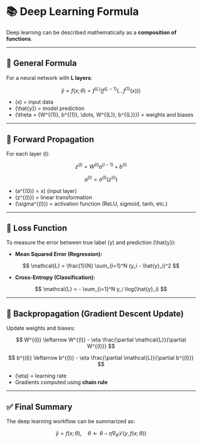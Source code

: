 # 📚 Deep Learning Formula

Deep learning can be described mathematically as a **composition of functions**.

---

## 🔑 General Formula

For a neural network with **L layers**:

$$
\hat{y} = f(x; \theta) = f^{(L)}(f^{(L-1)}(\dots f^{(1)}(x)))
$$

- \(x\) = input data  
- \(\hat{y}\) = model prediction  
- \(\theta = \{W^{(1)}, b^{(1)}, \dots, W^{(L)}, b^{(L)}\}\) = weights and biases  

---

## 🔂 Forward Propagation

For each layer \(l\):

$$
z^{(l)} = W^{(l)} a^{(l-1)} + b^{(l)}
$$

$$
a^{(l)} = \sigma^{(l)}(z^{(l)})
$$

- \(a^{(0)} = x\) (input layer)  
- \(z^{(l)}\) = linear transformation  
- \(\sigma^{(l)}\) = activation function (ReLU, sigmoid, tanh, etc.)  

---

## 🎯 Loss Function

To measure the error between true label \(y\) and prediction \(\hat{y}\):

- **Mean Squared Error (Regression):**

$$
\mathcal{L} = \frac{1}{N} \sum_{i=1}^N (y_i - \hat{y}_i)^2
$$

- **Cross-Entropy (Classification):**

$$
\mathcal{L} = - \sum_{i=1}^N y_i \log(\hat{y}_i)
$$

---

## 🔄 Backpropagation (Gradient Descent Update)

Update weights and biases:

$$
W^{(l)} \leftarrow W^{(l)} - \eta \frac{\partial \mathcal{L}}{\partial W^{(l)}}
$$

$$
b^{(l)} \leftarrow b^{(l)} - \eta \frac{\partial \mathcal{L}}{\partial b^{(l)}}
$$

- \(\eta\) = learning rate  
- Gradients computed using **chain rule**  

---

## ✅ Final Summary

The deep learning workflow can be summarized as:

$$
\hat{y} = f(x; \theta), \quad
\theta \leftarrow \theta - \eta \nabla_\theta \mathcal{L}(y, f(x; \theta))
$$
